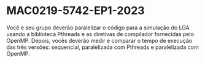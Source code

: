# MAC0219-5742-EP1-2023

Você e seu grupo deverão paralelizar o código para a simulação do LGA usando a
biblioteca Pthreads e as diretivas de compilador fornecidas pelo OpenMP. Depois, vocês
deverão medir e comparar o tempo de execução das três versões: sequencial,
paralelizada com Pthreads e paralelizada com OpenMP.
